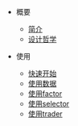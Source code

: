 - 概要
  - [简介](README.md "zvt guide")
  - [设计哲学](design-philosophy.md "zvt design philosophy")

- 使用
  - [快速开始](quickstart.md "zvt quick start")
  - [使用数据](data_usage.md "zvt data usage")
  - [使用factor](factor_usage.md "zvt factor usage")
  - [使用selector](selector_usage.md "zvt selector usage")
  - [使用trader](trader_usage.md "zvt trader usage")
